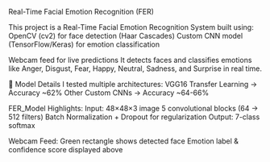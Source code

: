 Real-Time Facial Emotion Recognition (FER)

This project is a Real-Time Facial Emotion Recognition System built using:
OpenCV (cv2) for face detection (Haar Cascades)
Custom CNN model (TensorFlow/Keras) for emotion classification

Webcam feed for live predictions
It detects faces and classifies emotions like Anger, Disgust, Fear, Happy, Neutral, Sadness, and Surprise in real time.

🧠 Model Details
I tested multiple architectures:
VGG16 Transfer Learning → Accuracy ~62%
Other Custom CNNs → Accuracy ~64-66%

FER_Model Highlights:
Input: 48×48×3 image
5 convolutional blocks (64 → 512 filters)
Batch Normalization + Dropout for regularization
Output: 7-class softmax

Webcam Feed:
Green rectangle shows detected face
Emotion label & confidence score displayed above
